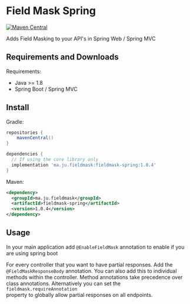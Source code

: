 # Field Mask Spring

[![Maven Central](https://img.shields.io/maven-central/v/ma.ju.fieldmask/fieldmask-spring.svg?label=Maven%20Central)](https://search.maven.org/search?q=g:%22ma.ju.fieldmask%22%20AND%20a:%22fieldmask-spring%22)


Adds Field Masking to your API's in Spring Web / Spring MVC

## Requirements and Downloads

Requirements:

* Java >= 1.8
* Spring Boot / Spring MVC

## Install

Gradle:

```groovy
repositories {
    mavenCentral()
}

dependencies {
  // If using the core library only
  implementation 'ma.ju.fieldmask:fieldmask-spring:1.0.4'
}
```

Maven:

```xml
<dependency>
  <groupId>ma.ju.fieldmask</groupId>
  <artifactId>fieldmask-spring</artifactId>
  <version>1.0.4</version>
</dependency>
```

## Usage

In your main application add `@EnableFieldMask` annotation to enable if
you are using spring boot

For every controller that you want to have partial responses. Add the
`@FieldMaskResponseBody` annotation. You can also add this to individual
methods within the controller. Method annotations take precedence over
class annotations. Alternatively you can set the `fieldmask.requireAnnotation`  
property to globally allow partial responses on all endpoints.


